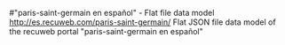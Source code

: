 #"paris-saint-germain en español" - Flat file data model
http://es.recuweb.com/paris-saint-germain/
Flat JSON file data model of the recuweb portal "paris-saint-germain en español"
